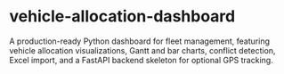 # vehicle-allocation-dashboard
A production-ready Python dashboard for fleet management, featuring vehicle allocation visualizations, Gantt and bar charts, conflict detection, Excel import, and a FastAPI backend skeleton for optional GPS tracking.
